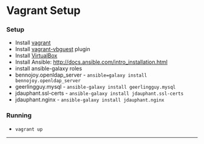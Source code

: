 # Vagrant Setup

### Setup
* Install [vagrant]
 * Install [vagrant-vbguest] plugin
* Install [VirtualBox]
* Install Ansible: http://docs.ansible.com/intro_installation.html
* install ansible-galaxy roles
 * bennojoy.openldap_server - `ansible=galaxy install bennojoy.openldap_server`
 * geerlingguy.mysql - `ansible-galaxy install geerlingguy.mysql`
 * jdauphant.ssl-certs - `ansible-galaxy install jdauphant.ssl-certs`
 * jdauphant.nginx - `ansible-galaxy install jdauphant.nginx`


### Running
* `vagrant up`

---
[vagrant]:https://www.vagrantup.com
[vagrant-vbguest]:https://github.com/dotless-de/vagrant-vbguest
[VirtualBox]:https://www.virtualbox.org
